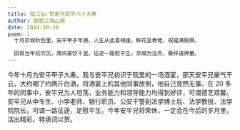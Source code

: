 ```yaml
---
title: 临江仙·贺谢兄安平六十大寿
author: 放歌江海山阙
date: 2024-10-30
poem: |
  十月京城秋色里，安平甲子年庚。人生从此喜相逢。鲜花呈寿佬，祝福满银屏。

  回首当年初次见，席间豪饮千盅。征途一路慰平生。京城为法杰，桑梓道神童。
---
```


今年十月为安平甲子大寿。我与安平兄初识于院里的一场酒宴，那天安平兄豪气干云，大约喝了约两斤白酒，将酒宴上的其他同事放倒，他自己竞然无事。在 20 多年的同事中，安平兄为人坦荡，业务能力和领导能力均得到好评，可谓德艺双馨。安平兄从中专生、小学老师、银行职员、公安干警到法学博士后、法学教授、法学院院长，可谓一路征途，足慰平生。今年安平兄将荣休，一定会在今后的岁月里，活出精彩。特填词以贺。
